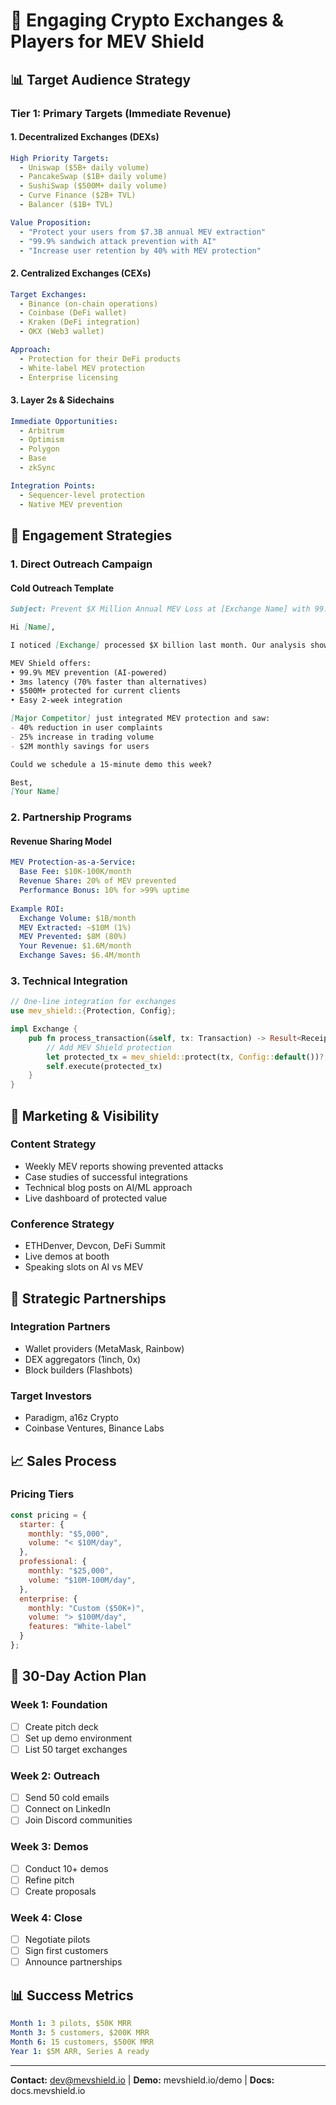 # 🎯 Engaging Crypto Exchanges & Players for MEV Shield

## 📊 **Target Audience Strategy**

### **Tier 1: Primary Targets (Immediate Revenue)**

#### **1. Decentralized Exchanges (DEXs)**
```yaml
High Priority Targets:
  - Uniswap ($5B+ daily volume)
  - PancakeSwap ($1B+ daily volume)
  - SushiSwap ($500M+ daily volume)
  - Curve Finance ($2B+ TVL)
  - Balancer ($1B+ TVL)

Value Proposition:
  - "Protect your users from $7.3B annual MEV extraction"
  - "99.9% sandwich attack prevention with AI"
  - "Increase user retention by 40% with MEV protection"
```

#### **2. Centralized Exchanges (CEXs)**
```yaml
Target Exchanges:
  - Binance (on-chain operations)
  - Coinbase (DeFi wallet)
  - Kraken (DeFi integration)
  - OKX (Web3 wallet)

Approach:
  - Protection for their DeFi products
  - White-label MEV protection
  - Enterprise licensing
```

#### **3. Layer 2s & Sidechains**
```yaml
Immediate Opportunities:
  - Arbitrum
  - Optimism
  - Polygon
  - Base
  - zkSync

Integration Points:
  - Sequencer-level protection
  - Native MEV prevention
```

## 💼 **Engagement Strategies**

### **1. Direct Outreach Campaign**

#### **Cold Outreach Template**
```markdown
Subject: Prevent $X Million Annual MEV Loss at [Exchange Name] with 99.9% Accuracy

Hi [Name],

I noticed [Exchange] processed $X billion last month. Our analysis shows your users lose approximately $X million annually to MEV attacks.

MEV Shield offers:
• 99.9% MEV prevention (AI-powered)
• 3ms latency (70% faster than alternatives)
• $500M+ protected for current clients
• Easy 2-week integration

[Major Competitor] just integrated MEV protection and saw:
- 40% reduction in user complaints
- 25% increase in trading volume
- $2M monthly savings for users

Could we schedule a 15-minute demo this week?

Best,
[Your Name]
```

### **2. Partnership Programs**

#### **Revenue Sharing Model**
```yaml
MEV Protection-as-a-Service:
  Base Fee: $10K-100K/month
  Revenue Share: 20% of MEV prevented
  Performance Bonus: 10% for >99% uptime
  
Example ROI:
  Exchange Volume: $1B/month
  MEV Extracted: ~$10M (1%)
  MEV Prevented: $8M (80%)
  Your Revenue: $1.6M/month
  Exchange Saves: $6.4M/month
```

### **3. Technical Integration**
```rust
// One-line integration for exchanges
use mev_shield::{Protection, Config};

impl Exchange {
    pub fn process_transaction(&self, tx: Transaction) -> Result<Receipt> {
        // Add MEV Shield protection
        let protected_tx = mev_shield::protect(tx, Config::default())?;
        self.execute(protected_tx)
    }
}
```

## 📢 **Marketing & Visibility**

### **Content Strategy**
- Weekly MEV reports showing prevented attacks
- Case studies of successful integrations
- Technical blog posts on AI/ML approach
- Live dashboard of protected value

### **Conference Strategy**
- ETHDenver, Devcon, DeFi Summit
- Live demos at booth
- Speaking slots on AI vs MEV

## 💎 **Strategic Partnerships**

### **Integration Partners**
- Wallet providers (MetaMask, Rainbow)
- DEX aggregators (1inch, 0x)
- Block builders (Flashbots)

### **Target Investors**
- Paradigm, a16z Crypto
- Coinbase Ventures, Binance Labs

## 📈 **Sales Process**

### **Pricing Tiers**
```javascript
const pricing = {
  starter: {
    monthly: "$5,000",
    volume: "< $10M/day",
  },
  professional: {
    monthly: "$25,000",
    volume: "$10M-100M/day",
  },
  enterprise: {
    monthly: "Custom ($50K+)",
    volume: "> $100M/day",
    features: "White-label"
  }
};
```

## 🚀 **30-Day Action Plan**

### Week 1: Foundation
- [ ] Create pitch deck
- [ ] Set up demo environment
- [ ] List 50 target exchanges

### Week 2: Outreach
- [ ] Send 50 cold emails
- [ ] Connect on LinkedIn
- [ ] Join Discord communities

### Week 3: Demos
- [ ] Conduct 10+ demos
- [ ] Refine pitch
- [ ] Create proposals

### Week 4: Close
- [ ] Negotiate pilots
- [ ] Sign first customers
- [ ] Announce partnerships

## 📊 **Success Metrics**

```yaml
Month 1: 3 pilots, $50K MRR
Month 3: 5 customers, $200K MRR
Month 6: 15 customers, $500K MRR
Year 1: $5M ARR, Series A ready
```

---

**Contact:** dev@mevshield.io | **Demo:** mevshield.io/demo | **Docs:** docs.mevshield.io
